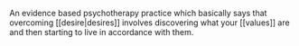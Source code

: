 An evidence based psychotherapy practice which basically says that overcoming [[desire|desires]] involves discovering what your [[values]] are and then starting to live in accordance with them.